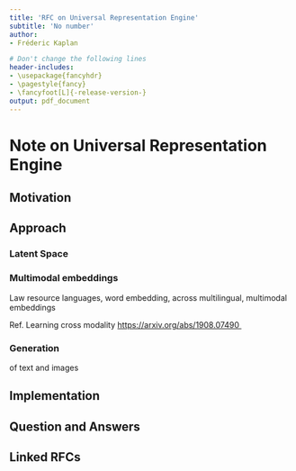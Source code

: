 ```yaml
---
title: 'RFC on Universal Representation Engine'
subtitle: 'No number'
author:
- Fréderic Kaplan

# Don't change the following lines
header-includes:
- \usepackage{fancyhdr}
- \pagestyle{fancy}
- \fancyfoot[L]{-release-version-}
output: pdf_document
---
```


# Note on Universal Representation Engine

## Motivation



## Approach

### Latent Space

### Multimodal embeddings

Law resource languages, word embedding, across multilingual, multimodal embeddings

Ref. Learning cross modality https://arxiv.org/abs/1908.07490 

### Generation

of text and images 

## Implementation

## Question and Answers 



## Linked RFCs

